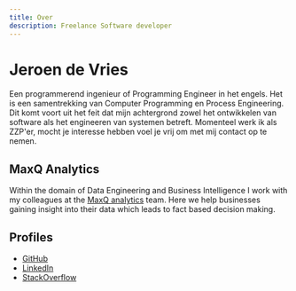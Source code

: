 ```yaml
---
title: Over
description: Freelance Software developer
---
```

# Jeroen de Vries

Een programmerend ingenieur of Programming Engineer in het engels. Het is een samentrekking van Computer Programming en Process Engineering. Dit komt voort uit het feit dat mijn achtergrond zowel het ontwikkelen van software als het engineeren van systemen betreft. 
Momenteel werk ik als ZZP'er, mocht je interesse hebben voel je vrij om met mij contact op te nemen. 

## MaxQ Analytics
Within the domain of Data Engineering and Business Intelligence I work with my colleagues at the [MaxQ analytics](https://www.maxqanalytics.io) team. Here we help businesses gaining insight into their data which leads to fact based decision making.

## Profiles
- [GitHub](https://github.com/Jeroendevr)
- [LinkedIn](https://www.linkedin.com/in/jeroen-de-vries-014086224)
- [StackOverflow](https://stackoverflow.com/users/4465153/jeroendv)

